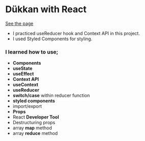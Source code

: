 # Dükkan with React

[See the page](https://dukkan-react.vercel.app)

* I practiced useReducer hook and Context API in this project.
* I used Styled Components for styling.

### I learned how to use;
  - <b>Components</b>
  - <b>useState</b>
  - <b>useEffect</b>
  - <b>Context API</b>
  - <b>useContext</b>
  - <b>useReducer</b>
  - <b>switch/case</b> within reducer function
  - <b>styled components</b>
  - import/export
  - <b>Props</b>
  - React <b>Developer Tool</b>
  - Destructuring props
  - array <b>map</b> method
  - array <b>reduce</b> method

